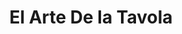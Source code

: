 ---
title: "El Arte De la Tavola"
url: /san-francisco/el-arte-de-la-tavola/
shop: menaje del hogar
---